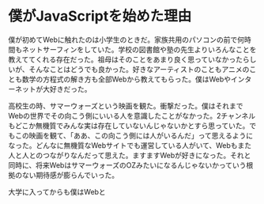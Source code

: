 # 僕がJavaScriptを始めた理由

僕が初めてWebに触れたのは小学生のときだ。家族共用のパソコンの前で何時間もネットサーフィンをしていた。学校の図書館や塾の先生よりいろんなことを教えててくれる存在だった。祖母はそのことをあまり良く思っていなかったらしいが、そんなことはどうでも良かった。好きなアーティストのこともアニメのことも数学の方程式の解き方も全部Webから教えてもらった。僕はWebやインターネットが大好きだった。

高校生の時、サマーウォーズという映画を観た。衝撃だった。僕はそれまでWebの世界でその向こう側にいいる人を意識したことがなかった。2チャンネルもどこか無機質でみんな実は存在していないんじゃないかとすら思っていた。でもこの映画を観て、「ああ、この向こう側には人がいるんだ」って思えるようになった。どんなに無機質なWebサイトでも運営している人がいて、Webもまた人と人とのつながりなんだって思えた。ますますWebが好きになった。それと同時に、将来WebはサマーウォーズのOZみたいになるんじゃないかっていう根拠のない期待感が膨らんでいった。

大学に入ってからも僕はWebと
